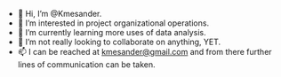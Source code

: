 - 👋 Hi, I’m @Kmesander.
- 👀 I’m interested in project organizational operations.
- 🌱 I’m currently learning more uses of data analysis.
- 💞️ I’m not really looking to collaborate on anything, YET.
- 📫 I can be reached at kmesander@gmail.com and from there further lines of communication can be taken.

<!---
Kmesander/Kmesander is a ✨ special ✨ repository because its `README.md` (this file) appears on your GitHub profile.
You can click the Preview link to take a look at your changes.
--->
